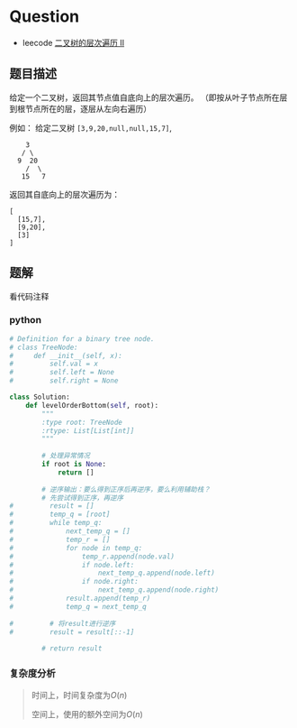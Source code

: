 # Question

- leecode [二叉树的层次遍历 II](https://leetcode-cn.com/problems/binary-tree-level-order-traversal-ii/)

## 题目描述

给定一个二叉树，返回其节点值自底向上的层次遍历。 （即按从叶子节点所在层到根节点所在的层，逐层从左向右遍历）

例如：
给定二叉树 `[3,9,20,null,null,15,7]`,

```
    3
   / \
  9  20
    /  \
   15   7

```

返回其自底向上的层次遍历为：

```
[
  [15,7],
  [9,20],
  [3]
]
```

## 题解

看代码注释

### python

```python
# Definition for a binary tree node.
# class TreeNode:
#     def __init__(self, x):
#         self.val = x
#         self.left = None
#         self.right = None

class Solution:
    def levelOrderBottom(self, root):
        """
        :type root: TreeNode
        :rtype: List[List[int]]
        """
        
        # 处理异常情况
        if root is None:
            return []
        
        # 逆序输出：要么得到正序后再逆序，要么利用辅助栈？
        # 先尝试得到正序，再逆序
#         result = []
#         temp_q = [root]
#         while temp_q:
#             next_temp_q = []
#             temp_r = []
#             for node in temp_q:
#                 temp_r.append(node.val)
#                 if node.left:
#                     next_temp_q.append(node.left)
#                 if node.right:
#                     next_temp_q.append(node.right)
#             result.append(temp_r)
#             temp_q = next_temp_q
        
#         # 将result进行逆序
#         result = result[::-1]
    
        # return result
```

### 复杂度分析

> 时间上，时间复杂度为$O(n)$
>
> 空间上，使用的额外空间为$O(n)$